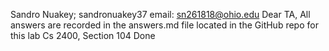 Sandro Nuakey; sandronuakey37
email: sn261818@ohio.edu
Dear TA, All answers are recorded in the answers.md file located in the GitHub repo for this lab
Cs 2400, Section 104
Done
